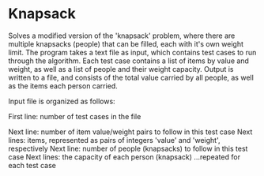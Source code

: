 # Knapsack

Solves a modified version of the 'knapsack' problem, where there are multiple knapsacks (people)
that can be filled, each with it's own weight limit. The program takes a text file as input,
which contains test cases to run through the algorithm. Each test case contains a list of 
items by value and weight, as well as a list of people and their weight capacity. Output is written
to a file, and consists of the total value carried by all people, as well as the items each
person carried.

Input file is organized as follows:

First line: number of test cases in the file

Next line: number of item value/weight pairs to follow in this test case
Next lines: items, represented as pairs of integers 'value' and 'weight', respectively
Next line: number of people (knapsacks) to follow in this test case
Next lines: the capacity of each person (knapsack)
...repeated for each test case